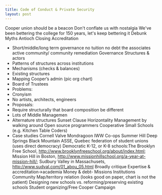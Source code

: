 ```yaml
---
title: Code of Conduct & Private Security
layout: post
---
```

Cooper union should be a beacon
Don't conflate us with nostalgia
We've been bettering the college for 150 years, let's keep bettering it
Debunk Myths
Antioch
Closing
Accreditation
- Short/middle/long term
governance
no tuition
no debt
the associates
active community/ community remediation
Governance Structures & actors
- Patterns of structures across institutions
- Mechanisms (checks & balances)
- Existing structures
- Mapping Cooper’s admin (pic org chart)
- Board of Trustees
- Problems:
- Cronyism
- No artists, architects, engineers
- Proposals:
- Require structurally that board composition be different
- Lots of Middle Managemen
- Alternature structures
Sunset Clause
Horizontality
Management by walking around
Open source programmers
Cooperative
Small Schools (e.g. Kitchen Table Coders)
- Case studies
Cornell
Valve
Mondragoon
IWW Co-ops
Summer Hill
Deep Springs
Black Mountain
ASSE, Quebec federation of student unions (uses direct democracy)
Democratic K-12, or K-8 schools:The Brooklyn Free School, http://www.brooklynfreeschool.org/about/index.html; Mission Hill in Boston, http://www.missionhillschool.org/a-year-at-mission-hill/; Sudbury Valley in Massachusets, http://www.sudval.com/01_abou_05.html
Broadly critique Expertise & accreditation->academia
Money & debt-
Missions
Institutions
Community
Map/territory relation (looks good on paper, chart is not the patient)
Designing new schools vs. reforming/preserving existing schools
Student organizing/Free Cooper Campaign
